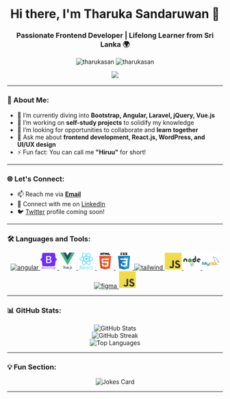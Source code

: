 <h1 align="center">Hi there, I'm Tharuka Sandaruwan 👋</h1>
<h3 align="center">Passionate Frontend Developer | Lifelong Learner from Sri Lanka 🌍</h3>

<p align="center">
  <img src="https://komarev.com/ghpvc/?username=tharukasan&label=Profile%20views&color=0e75b6&style=flat" alt="tharukasan" />
  <img src="https://github-profile-trophy.vercel.app/?username=tharukasan&row=1&column=6" alt="tharukasan" />
</p>

<p align="center">
  <img src="https://media.giphy.com/media/qgQUggAC3Pfv687qPC/giphy.gif" width="400" />
</p>

---

### 🔭 About Me:

- 🌱 I’m currently diving into **Bootstrap, Angular, Laravel, jQuery, Vue.js**
- 🔭 I’m working on **self-study projects** to solidify my knowledge
- 🤝 I’m looking for opportunities to collaborate and **learn together**
- 💬 Ask me about **frontend development, React.js, WordPress, and UI/UX design**
- ⚡ Fun fact: You can call me **"Hiruu"** for short!

---

### 🌐 Let's Connect:

- 📫 Reach me via **[Email](mailto:tharukasandaruwan20032@gmail.com)**
- 💼 Connect with me on [LinkedIn](https://www.linkedin.com/in/tharuka-sandaruwan/)
- 🐦 [Twitter](https://twitter.com/) profile coming soon!

---

### 🛠️ Languages and Tools:

<p align="center">
  <a href="https://angular.io" target="_blank"> <img src="https://angular.io/assets/images/logos/angular/angular.svg" alt="angular" width="40" height="40"/> </a>
  <a href="https://getbootstrap.com" target="_blank"> <img src="https://raw.githubusercontent.com/devicons/devicon/master/icons/bootstrap/bootstrap-plain-wordmark.svg" alt="bootstrap" width="40" height="40"/> </a>
  <a href="https://vuejs.org/" target="_blank"> <img src="https://raw.githubusercontent.com/devicons/devicon/master/icons/vuejs/vuejs-original-wordmark.svg" alt="vuejs" width="40" height="40"/> </a>
  <a href="https://reactjs.org/" target="_blank"> <img src="https://raw.githubusercontent.com/devicons/devicon/master/icons/react/react-original-wordmark.svg" alt="react" width="40" height="40"/> </a>
  <a href="https://www.w3.org/html/" target="_blank"> <img src="https://raw.githubusercontent.com/devicons/devicon/master/icons/html5/html5-original-wordmark.svg" alt="html5" width="40" height="40"/> </a>
  <a href="https://www.w3schools.com/css/" target="_blank"> <img src="https://raw.githubusercontent.com/devicons/devicon/master/icons/css3/css3-original-wordmark.svg" alt="css3" width="40" height="40"/> </a>
  <a href="https://tailwindcss.com/" target="_blank"> <img src="https://www.vectorlogo.zone/logos/tailwindcss/tailwindcss-icon.svg" alt="tailwind" width="40" height="40"/> </a>
  <a href="https://www.javascript.com/" target="_blank"> <img src="https://raw.githubusercontent.com/devicons/devicon/master/icons/javascript/javascript-original.svg" alt="javascript" width="40" height="40"/> </a>
  <a href="https://nodejs.org/" target="_blank"> <img src="https://raw.githubusercontent.com/devicons/devicon/master/icons/nodejs/nodejs-original-wordmark.svg" alt="nodejs" width="40" height="40"/> </a>
  <a href="https://www.mysql.com/" target="_blank"> <img src="https://raw.githubusercontent.com/devicons/devicon/master/icons/mysql/mysql-original-wordmark.svg" alt="mysql" width="40" height="40"/> </a>
  <a href="https://www.figma.com/" target="_blank"> <img src="https://www.vectorlogo.zone/logos/figma/figma-icon.svg" alt="figma" width="40" height="40"/> </a>
  <a href="https://developer.mozilla.org/en-US/docs/Web/JavaScript" target="_blank"> <img src="https://raw.githubusercontent.com/devicons/devicon/master/icons/javascript/javascript-original.svg" alt="javascript" width="40" height="40"/> </a>
</p>

---

### 📊 GitHub Stats:

<p align="center">
  <img src="https://github-readme-stats.vercel.app/api?username=tharukasan&show_icons=true&locale=en&theme=radical" alt="GitHub Stats" width="400px" />
  <br/>
  <img src="https://github-readme-streak-stats.herokuapp.com/?user=tharukasan&theme=radical" alt="GitHub Streak" width="400px" />
  <br/>
  <img src="https://github-readme-stats.vercel.app/api/top-langs?username=tharukasan&show_icons=true&locale=en&layout=compact&theme=radical" alt="Top Languages" width="400px" />
</p>

---

### 💡 Fun Section:

<p align="center">
  <img src="https://readme-jokes.vercel.app/api?theme=radical" alt="Jokes Card" />
</p>

---

